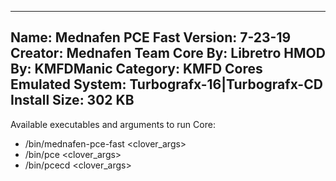 -----------------------
Name: Mednafen PCE Fast
Version: 7-23-19
Creator: Mednafen Team
Core By: Libretro
HMOD By: KMFDManic
Category: KMFD Cores
Emulated System: Turbografx-16|Turbografx-CD
Install Size: 302 KB
-----------------------
Available executables and arguments to run Core:
- /bin/mednafen-pce-fast <rom> <clover_args>
- /bin/pce <rom> <clover_args>
- /bin/pcecd <rom> <clover_args>
